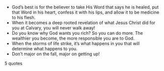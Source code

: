  - God’s best is for the believer to take His Word that says he is healed, put that Word in his heart, confess it with his lips, and allow it to be medicine to his flesh.
 - When it becomes a deep rooted revelation of what Jesus Christ did for you at Calvary, you will never walk away!
 - Do you know why God wants you rich? So you can do more. The wealthier you become, the more responsible you are to God.
 - When the storms of life strike, it’s what happens in you that will determine what happens to you.
 - Don’t major on the fall, major on getting up!

5 quotes